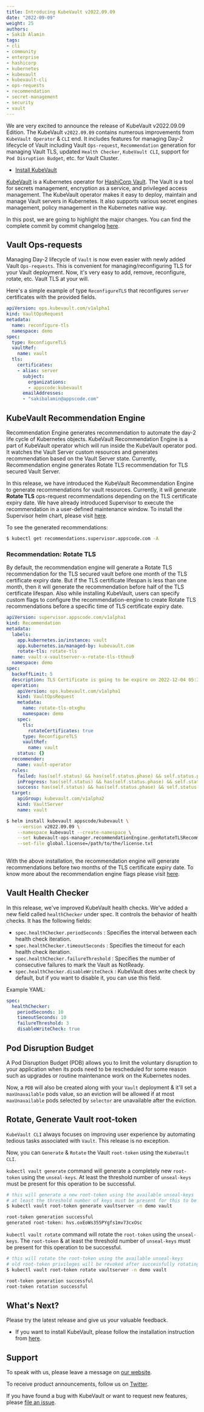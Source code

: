 ```yaml
---
title: Introducing KubeVault v2022.09.09
date: "2022-09-09"
weight: 25
authors:
- Sakib Alamin
tags:
- cli
- community
- enterprise
- hashicorp
- kubernetes
- kubevault
- kubevault-cli
- ops-requests
- recommendation
- secret-management
- security
- vault
---
```


We are very excited to announce the release of KubeVault v2022.09.09 Edition. 
The KubeVault `v2022.09.09` contains numerous improvements from `KubeVault Operator` & `CLI` end. 
It includes features for managing Day-2 lifecycle of Vault including Vault `Ops-request`, `Recommendation` generation for managing Vault TLS, updated `Health Checker`, `KubeVault CLI`, support for `Pod Disruption Budget`, etc. for Vault Cluster. 

- [Install KubeVault](https://kubevault.com/docs/v2022.09.09/setup/)

[KubeVault](https://kubevault.com) is a Kubernetes operator for [HashiCorp Vault](https://www.vaultproject.io/). The Vault is a tool for secrets management, encryption as a service, and privileged access management. The KubeVault operator makes it easy to deploy, maintain and manage Vault servers in Kubernetes. It also supports various secret engines management, policy management in the Kubernetes native way.

In this post, we are going to highlight the major changes. You can find the complete commit by commit changelog [here](https://github.com/kubevault/CHANGELOG/blob/master/releases/v2022.09.09/README.md).

## Vault Ops-requests

Managing Day-2 lifecycle of `Vault` is now even easier with newly added Vault `Ops-requests`. This is convenient for managing/reconfiguring TLS for your Vault deployment. Now, it's very easy to add, remove, reconfigure, rotate, etc. Vault TLS at your will. 

Here's a simple example of type `ReconfigureTLS` that reconfigures `server` certificates with the provided fields.

```yaml
apiVersion: ops.kubevault.com/v1alpha1
kind: VaultOpsRequest
metadata:
  name: reconfigure-tls
  namespace: demo
spec:
  type: ReconfigureTLS
  vaultRef:
    name: vault
  tls:
    certificates:
    - alias: server
      subject:
        organizations:
        - appscode:kubevault
      emailAddresses:
      - "sakibalamin@appscode.com"
```

## KubeVault Recommendation Engine

Recommendation Engine generates recommendation to automate the day-2 life cycle of Kubernetes objects. 
KubeVault Recommendation Engine is a part of KubeVault operator which will run inside the KubeVault operator pod. 
It watches the Vault Server custom resources and generates recommendation based on the Vault Server state. 
Currently, Recommendation engine generates Rotate TLS recommendation for TLS secured Vault Server.

In this release, we have introduced the KubeVault Recommendation Engine to generate recommendations for vault resources.
Currently, it will generate **Rotate TLS** ops-request recommendations depending on the TLS certificate expiry date. We have already introduced Supervisor to execute the recommendation in a user-defined maintenance window. To install the Supervisor helm chart, please visit [here](https://github.com/kubeops/installer/tree/master/charts/supervisor).

To see the generated recommendations:

```bash
$ kubectl get recommendations.supervisor.appscode.com -A
```

### Recommendation: Rotate TLS

By default, the recommendation engine will generate a Rotate TLS recommendation for the TLS secured vault before one month of the TLS certificate expiry date. But if the TLS certificate lifespan is less than one month, then it will generate the recommendation before half of the TLS certificate lifespan. Also while installing KubeVault, users can specify custom flags to configure the recommendation-engine to create Rotate TLS recommendations before a specific time of TLS certificate expiry date.

```yaml
apiVersion: supervisor.appscode.com/v1alpha1
kind: Recommendation
metadata:
  labels:
    app.kubernetes.io/instance: vault
    app.kubernetes.io/managed-by: kubevault.com
    rotate-tls: rotate-tls
  name: vault-x-vaultserver-x-rotate-tls-tthnu9
  namespace: demo
spec:
  backoffLimit: 5
  description: TLS Certificate is going to be expire on 2022-12-04 05:34:37 +0000 UTC
  operation:
    apiVersion: ops.kubevault.com/v1alpha1
    kind: VaultOpsRequest
    metadata:
      name: rotate-tls-otxghu
      namespace: demo
    spec:
      tls:
        rotateCertificates: true
      type: ReconfigureTLS
      vaultRef:
        name: vault
    status: {}
  recommender:
    name: vault-operator
  rules:
    failed: has(self.status) && has(self.status.phase) && self.status.phase == 'Failed'
    inProgress: has(self.status) && has(self.status.phase) && self.status.phase == 'Progressing'
    success: has(self.status) && has(self.status.phase) && self.status.phase == 'Successful'
  target:
    apiGroup: kubevault.com/v1alpha2
    kind: VaultServer
    name: vault
```

```bash
$ helm install kubevault appscode/kubevault \
    --version v2022.09.09 \
    --namespace kubevault --create-namespace \
    --set kubevault-ops-manager.recommendationEngine.genRotateTLSRecommendationBeforeExpiryMonth=2 \
    --set-file global.license=/path/to/the/license.txt
    
```

With the above installation, the recommendation engine will generate recommendations before two months of the TLS certificate expiry date. To know more about the recommendation engine flags please visit [here](https://github.com/kubevault/installer/tree/master/charts/kubevault-operator).

## Vault Health Checker

In this release, we've improved KubeVault health checks. We've added a new field called `healthChecker` under spec. It controls the behavior of health checks. It has the following fields:

- `spec.healthChecker.periodSeconds` : Specifies the interval between each health check iteration.
- `spec.healthChecker.timeoutSeconds` : Specifies the timeout for each health check iteration.
- `spec.healthChecker.failureThreshold` : Specifies the number of consecutive failures to mark the Vault as NotReady.
- `spec.healthChecker.disableWriteCheck` : KubeVault does write check by default, but if you want to disable it, you can use this field.

Example YAML:

```yaml
spec:
  healthChecker:
    periodSeconds: 10
    timeoutSeconds: 10
    failureThreshold: 3
    disableWriteCheck: true
```

## Pod Disruption Budget

A Pod Disruption Budget (PDB) allows you to limit the voluntary disruption to your application when its pods need to be rescheduled for some reason such as upgrades or routine maintenance work on the Kubernetes nodes.

Now, a `PDB` will also be created along with your `Vault` deployment & it'll set a `maxUnavailable` pods value, so an eviction will be allowed if at most `maxUnavailable` pods selected by `selector` are unavailable after the eviction.

## Rotate, Generate Vault root-token

`KubeVault CLI` always focuses on improving user experience by automating tedious tasks associated with `Vault`. This release is no exception. 

Now, you can `Generate` & `Rotate` the Vault `root-token` using the `KubeVault CLI`. 

`kubectl vault generate` command will generate a completely new `root-token` using the `unseal-keys`. At least the threshold number of `unseal-keys` must be present for this operation to be successful.

```bash
# this will generate a new root-token using the available unseal-keys
# at least the threshold number of keys must be present for this to be successful
$ kubectl vault root-token generate vaultserver -n demo vault

root-token generation successful
generated root-token: hvs.oxEoWs355PYgfs1mv73cxOsc
```

`kubectl vault rotate` command will rotate the `root-token` using the `unseal-keys`. The `root-token` & at least the threshold number of `unseal-keys` must be present for this operation to be successful.

```bash
# this will rotate the root-token using the available unseal-keys
# old root-token privileges will be revoked after successfully rotating the token
$ kubectl vault root-token rotate vaultserver -n demo vault

root-token generation successful
root-token rotation successful
```

## What's Next?

Please try the latest release and give us your valuable feedback.

- If you want to install KubeVault, please follow the installation instruction from [here](https://kubevault.com/docs/v2022.09.09/setup).

## Support

To speak with us, please leave a message on [our website](https://appscode.com/contact/).

To receive product announcements, follow us on [Twitter](https://twitter.com/KubeVault).

If you have found a bug with KubeVault or want to request new features, please [file an issue](https://github.com/kubevault/project/issues/new).

